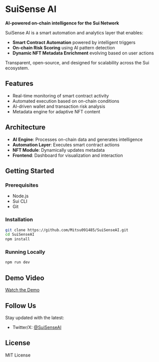 
# SuiSense AI

**AI-powered on-chain intelligence for the Sui Network**

SuiSense AI is a smart automation and analytics layer that enables:
- **Smart Contract Automation** powered by intelligent triggers
- **On-chain Risk Scoring** using AI pattern detection
- **Dynamic NFT Metadata Enrichment** evolving based on user actions

Transparent, open-source, and designed for scalability across the Sui ecosystem.

## Features

- Real-time monitoring of smart contract activity
- Automated execution based on on-chain conditions
- AI-driven wallet and transaction risk analysis
- Metadata engine for adaptive NFT content

## Architecture

- **AI Engine**: Processes on-chain data and generates intelligence
- **Automation Layer**: Executes smart contract actions
- **NFT Module**: Dynamically updates metadata
- **Frontend**: Dashboard for visualization and interaction

## Getting Started

### Prerequisites

- Node.js
- Sui CLI
- Git

### Installation

```bash
git clone https://github.com/Mitsu091485/SuiSenseAI.git
cd SuiSenseAI
npm install
```

### Running Locally

```bash
npm run dev
```

## Demo Video

[Watch the Demo](https://x.com/SuiSenseAI)

## Follow Us

Stay updated with the latest:
- Twitter/X: [@SuiSenseAI](https://x.com/SuiSenseAI)

## License

MIT License
